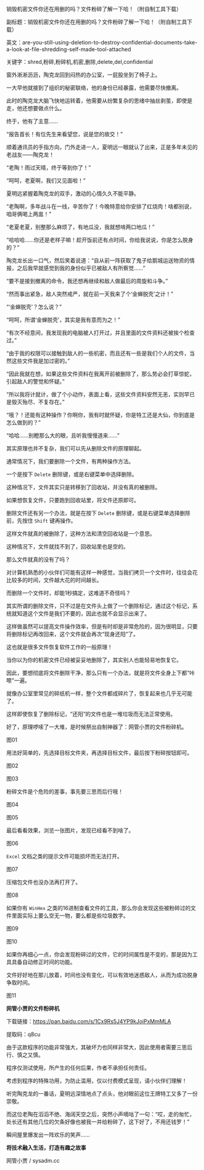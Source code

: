 销毁机密文件你还在用删的吗？文件粉碎了解一下哈！（附自制工具下载）

副标题：销毁机密文件你还在用删的吗？文件粉碎了解一下哈！（附自制工具下载）

英文：are-you-still-using-deletion-to-destroy-confidential-documents-take-a-look-at-file-shredding-self-made-tool-attached

关键字：shred,粉碎,粉碎机,机密,删除,delete,del,confidential



窗外淅淅沥沥，陶克龙回到闷热的办公室，一屁股坐到了椅子上。

一大早他就接到了组织的秘密联络，他的身份已经暴露，他需要尽快撤离。

此时的陶克龙大脑飞快地运转着，他需要从纷繁复杂的思绪中抽丝剥茧，即使是走，他还想要做点什么。

终于，他有了主意……



“报告首长！有位先生来看望您，说是您的故交！”

顺着通讯员的手指方向，门外走进一人，夏明远一眼就认了出来，正是多年未见的老战友——陶克龙！

“老陶！雨过天晴，终于等到你了！”

“呵呵，老夏啊，我们又见面啦！”

夏明远紧握着陶克龙的双手，激动的心情久久不能平静。



“老陶啊，多年战斗在一线，辛苦你了！今晚特意给你安排了红烧肉！啥都别说，咱哥俩喝上两盅！”

“老夏老夏，别整那么麻烦了，有地瓜没，我就想啃两口地瓜！”

“哈哈哈……你还是老样子嘛！趁开饭前还有点时间，你给我说说，你是怎么脱身的？”

陶克龙长出一口气，然后笑着说道：“自从前一阵获取了鬼子给鹅城运送物资的情报，之后我早就感觉到我的身份似乎已被敌人有所察觉……”

“要不是接到撤离的命令，我还想再继续和敌人做最后的周旋和斗争。”

“然而事出紧急，敌人突然戒严，就在前一天我来了个‘金蝉脱壳’之计！”



“‘金蝉脱壳’？怎么说？”

“呵呵，所谓‘金蝉脱壳’，其实是我有意而为之！”

“有次不经意间，我发现我的电脑被人打开过，并且里面的文件资料还被挨个检查过。”

“由于我的权限可以接触到敌人的一些机密，而且还有一些是我们个人的文件，当然这些文件我是加过密的。”

“因此我就在想，如果这些文件资料在我离开前被删除了，那么势必会打草惊蛇，引起敌人的警觉和怀疑。”

“所以我将计就计，做了个小动作，表面上看，这些文件资料安然无恙，实则早已是毁灭殆尽、不复存在。”

“哦？！还能有这种操作？你啊你，我有时就怀疑，你是特工还是大仙，你到底是怎么做到的？”

“哈哈……别瞪那么大的眼，且听我慢慢道来……”



其实原理也并不复杂，我们可以先从删除文件的原理聊起。

通常情况下，我们要删除一个文件，有两种操作方法。

一个是按下 `Delete` 删除键，或是右键菜单中选择删除。

这种情况下，文件其实只是转移到了回收站，并没有真的被删除。

如果想恢复文件，只要跑到回收站里，将文件还原即可。



删除文件还有另一个办法，就是在按下 `Delete` 删除键，或是右键菜单选择删除前，先按住 `Shift` 键再操作。

这样文件就真的被删除了，这种方法和清空回收站是一个意思。

这种情况下，文件就找不到了，回收站里也是空的。

那么文件就真的没有了吗？



对计算机熟悉的小伙伴们可能有这样一种感觉，当我们拷贝一个文件时，往往会花比较多的时间，文件越大花的时间越长。

而删除一个文件时，却能1秒搞定，这难道不奇怪吗？

其实所谓的删除文件，只不过是在文件头上做了一个删除标记，通过这个标记，系统就知道这个文件是我们不要的，因此也就不会显示出来了。

这样做虽然可以提高文件操作效率，但是有时却是非常危险的，因为很明显，只要将删除标记再改回来，这个文件就会再次“现身还阳”了。

这也就是很多文件恢复软件工作的一般原理！



当你以为你的机密文件已经被妥妥地删除了，其实别人也能轻易地恢复它。

因此，要想彻底将文件删除干净，那么只有一个办法，就是将文件全身上下都“咔嚓”一遍。

就像办公室里常见的碎纸机一样，整个文件都成碎片了，恢复起来也几乎无可能了。

这样即使恢复了删除标记，“还阳”的文件也是一堆垃圾而无法正常使用。



好了，原理啰嗦了一大堆，是时候祭出自制神器了：网管小贾的文件粉碎机。

图01



用法好简单的，先选择目标文件夹，再选择目标文件，最后按下粉碎按钮即可。

图02

图03



粉碎文件是个危险的差事，事先要三思而后行哦！

图04

图05



最后看看效果，浏览一张图片，发现已经看不到啥了。

图06



`Excel` 文档之类的提示文件可能损坏而无法打开。

图07



压缩包文件也没办法再打开了。

图08



如果你有 `WinHex` 之类的16进制查看文件的工具，那么你会发现这些被粉碎过的文件里面实际上要么空无一物，要么都是些垃圾数字。

图09

图10



如果你再细心一点，你会发现粉碎过的文件，它的时间属性是不变的，那是因为工具具备自动修正时间的功能。

文件好好地在那儿放着，时间也没有变化，可以有效地迷惑敌人，从而为成功脱身争取时间。

图11



**网管小贾的文件粉碎机**

下载链接：https://pan.baidu.com/s/1Cx9Rs5J4YP9kJojPxMmMLA

提取码：q8cu



由于这款程序的功能非常强大，其破坏力也同样非常大，因此使用者需要三思后行、慎之又慎。

程序仅测试使用，所产生的任何后果，作者不承担任何责任。

考虑到程序的特殊功用，为防止滥用，仅以付费模式呈现，请小伙伴们理解！



听完陶克龙的一番话，夏明远深情地点了点头，他对眼前这位王牌特工又多了一份崇敬。

而这位老陶在滔滔不绝、海阔天空之后，突然小声嘀咕了一句：“哎，走的匆忙，处长还有其他几位的欠条好像也被我一并给粉碎了，这下好了，不用还钱罗！”

瞬间屋里爆发出一阵欢乐的笑声……





**将技术融入生活，打造有趣之故事**

网管小贾 / sysadm.cc
